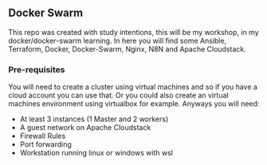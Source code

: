 ## Docker Swarm

This repo was created with study intentions, this will be my workshop, in my docker/docker-swarm learning.
In here you will find some Ansible, Terraform, Docker, Docker-Swarm, Nginx, N8N and Apache Cloudstack.

### Pre-requisites

You will need to create a cluster using virtual machines and so if you have a cloud account you can use that. Or you could also create an virtual machines environment using virtualbox for example. Anyways you will need:

* At least 3 instances (1 Master and 2 workers)
* A guest network on Apache Cloudstack
* Firewall Rules
* Port forwarding
* Workstation running linux or windows with wsl

